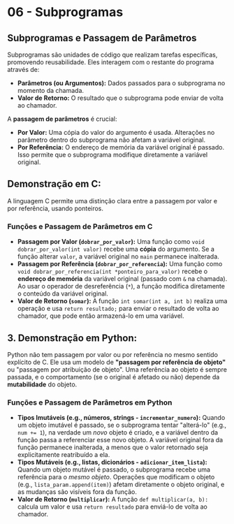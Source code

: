 # 06 - Subprogramas

## Subprogramas e Passagem de Parâmetros

Subprogramas são unidades de código que realizam tarefas específicas, promovendo reusabilidade. Eles interagem com o restante do programa através de:

* **Parâmetros (ou Argumentos):** Dados passados para o subprograma no momento da chamada.
* **Valor de Retorno:** O resultado que o subprograma pode enviar de volta ao chamador.

A **passagem de parâmetros** é crucial:
* **Por Valor:** Uma cópia do valor do argumento é usada. Alterações no parâmetro dentro do subprograma não afetam a variável original.
* **Por Referência:** O endereço de memória da variável original é passado. Isso permite que o subprograma modifique diretamente a variável original.

## Demonstração em C: 

A linguagem C permite uma distinção clara entre a passagem por valor e por referência, usando ponteiros.

### Funções e Passagem de Parâmetros em C

* **Passagem por Valor (`dobrar_por_valor`):** Uma função como `void dobrar_por_valor(int valor)` recebe uma **cópia** do argumento. Se a função alterar `valor`, a variável original no `main` permanece inalterada.
* **Passagem por Referência (`dobrar_por_referencia`):** Uma função como `void dobrar_por_referencia(int *ponteiro_para_valor)` recebe o **endereço de memória** da variável original (passado com `&` na chamada). Ao usar o operador de desreferência (`*`), a função modifica diretamente o conteúdo da variável original.
* **Valor de Retorno (`somar`):** A função `int somar(int a, int b)` realiza uma operação e usa `return resultado;` para enviar o resultado de volta ao chamador, que pode então armazená-lo em uma variável.

## 3. Demonstração em Python:

Python não tem passagem por valor ou por referência no mesmo sentido explícito de C. Ele usa um modelo de **"passagem por referência de objeto"** ou "passagem por atribuição de objeto". Uma referência ao objeto é sempre passada, e o comportamento (se o original é afetado ou não) depende da **mutabilidade** do objeto.

### Funções e Passagem de Parâmetros em Python

* **Tipos Imutáveis (e.g., números, strings - `incrementar_numero`):** Quando um objeto imutável é passado, se o subprograma tentar "alterá-lo" (e.g., `num += 1`), na verdade um *novo* objeto é criado, e a variável dentro da função passa a referenciar esse novo objeto. A variável original fora da função permanece inalterada, a menos que o valor retornado seja explicitamente reatribuído a ela.
* **Tipos Mutáveis (e.g., listas, dicionários - `adicionar_item_lista`):** Quando um objeto mutável é passado, o subprograma recebe uma referência para o *mesmo objeto*. Operações que modificam o objeto (e.g., `lista_param.append(item)`) afetam diretamente o objeto original, e as mudanças são visíveis fora da função.
* **Valor de Retorno (`multiplicar`):** A função `def multiplicar(a, b):` calcula um valor e usa `return resultado` para enviá-lo de volta ao chamador.
